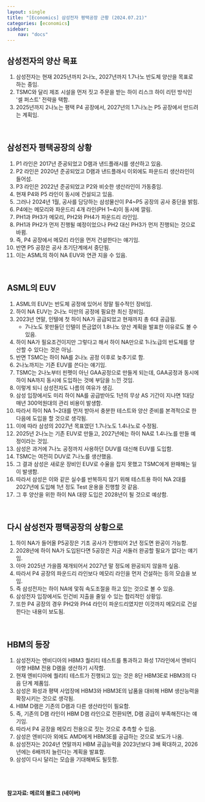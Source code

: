 ```yaml
---
layout: single
title: "[Economics] 삼성전자 평택공장 근황 (2024.07.21)"
categories: [economics]
sidebar:
    nav: "docs"
---
```


## 삼성전자의 양산 목표
1. 삼성전자는 현재 2025년까지 2나노, 2027년까지 1.7나노 반도체 양산을 목표로 하는 중임.
1. TSMC와 달리 제조 시설을 먼저 짓고 주문을 받는 하이 리스크 하이 리턴 방식인 '셀 퍼스트' 전략을 택함.
1. 2025년까지 2나노는 평택 P4 공장에서, 2027년의 1.7나노는 P5 공장에서 만드려는 계획임.

<br/>

## 삼성전자 평택공장의 상황
1. P1 라인은 2017년 준공되었고 D램과 낸드플래시를 생산하고 있음.
1. P2 라인은 2020년 준공되었고 D램과 낸드플래시 이외에도 파운드리 생산라인이 들어섬.
1. P3 라인은 2022년 준공되었고 P2와 비슷한 생산라인이 가동중임.
1. 현재 P4와 P5 라인이 동시에 건설되고 있음.
1. 그러나 2024년 1월, 공사를 담당하는 삼성물산이 P4~P5 공장의 공사 중단을 밝힘.
1. P4에는 메모리와 파운드리 4개 라인(PH 1~4)이 동시에 깔림.
1. PH1과 PH3가 메모리, PH2와 PH4가 파운드리 라인임.
1. PH1과 PH2가 먼저 진행될 예정이었으나 PH2 대신 PH3가 먼저 진행되는 것으로 바뀜.
1. 즉, P4 공장에서 메모리 라인을 먼저 건설한다는 얘기임.
1. 반면 P5 공장은 공사 초기단계에서 중단됨.
1. 이는 ASML의 하이 NA EUV와 연관 지을 수 있음.

 <br/>

## ASML의 EUV
1. ASML의 EUV는 반도체 공정에 있어서 정말 필수적인 장비임.
1. 하이 NA EUV는 2나노 미만의 공정에 필요한 최신 장비임.
1. 2023년 연말, 인텔에 첫 하이 NA가 공급되었고 현재까지 총 6대 공급됨.
    - 7나노도 못만들던 인텔이 뜬금없이 1.8나노 양산 계획을 발표한 이유로도 볼 수 있음.
1. 하이 NA가 필요조건이지만 그렇다고 해서 하이 NA만으로 1나노급의 반도체를 양산할 수 있다는 것은 아님.
1. 반면 TSMC는 하이 NA를 2나노 공정 이후로 늦추기로 함.
1. 2나노까지는 기존 EUV를 쓴다는 얘기임.
1. TSMC는 2나노부터 핀펫이 아닌 GAA공정으로 만들게 되는데, GAA공정과 동시에 하이 NA까지 동시에 도입하는 것에 부담을 느낀 것임.
1. 이렇게 되니 삼성전자도 나름의 여유가 생김.
1. 삼성 입장에서도 미리 하이 NA를 공급받아도 1년의 무상 AS 기간이 지나면 1대당 매년 300억원대의 관리 비용이 발생함.
1. 따라서 하이 NA 1~2대를 먼저 받아서 충분한 테스트와 양산 준비를 본격적으로 한 다음에 도입을 할 것으로 생각됨.
1. 이에 따라 삼성의 2027년 목표였던 1.7나노도 1.4나노로 수정됨.
1. 2025년 2나노는 기존 EUV로 만들고, 2027년에는 하이 NA로 1.4나노를 만들 예정이라는 것임.
1. 삼성은 과거에 7나노 공정까지 사용하던 DUV를 대신해 EUV를 도입함.
1. TSMC는 여전히 DUV로 7나노를 생산했음.
1. 그 결과 삼성은 새로운 장비인 EUV로 수율을 잡지 못했고 TSMC에게 완패해는 일이 발생함.
1. 따라서 삼성은 이와 같은 실수를 반복하지 않기 위해 테스트용 하이 NA 2대를 2027년에 도입해 1년 정도 Test 운용을 진행할 것 같음.
1. 그 후 양산을 위한 하이 NA 대량 도입은 2028년이 될 것으로 예상함.
 
 <br/>

## 다시 삼성전자 평택공장의 상황으로
1. 하이 NA가 들어올 P5공장은 기초 공사가 진행되어 2년 정도면 완공이 가능함.
1. 2028년에 하이 NA가 도입된다면 5공장은 지금 서둘러 완공할 필요가 없다는 얘기임.
1. 아마 2025년 가을쯤 재개되어서 2027년 말 정도에 완공되지 않을까 싶음.
1. 따라서 P4 공장의 파운드리 라인보다 메모리 라인을 먼저 건설하는 등의 모습을 보임.
1. 즉 삼성전자는 하이 NA에 맟줘 속도조절을 하고 있는 것으로 볼 수 있음.
1. 삼성전자 입장에서도 인건비 지출을 줄일 수 있는 합리적인 상황임.
1. 또한 P4 공장의 경우 PH2와 PH4 라인이 파운드리였지만 이것까지 메모리로 건설한다는 내용이 보도됨.

<br/>

## HBM의 등장
1. 삼성전자는 엔비디아의 HBM3 퀄리티 테스트를 통과하고 화성 17라인에서 엔비디아향 HBM 전용 D램을 생산하기 시작함.
1. 현재 엔비디아에 퀄리티 테스트가 진행되고 있는 것은 8단 HBM3E로 HBM3의 다음 단계 제품임.
1. 삼성은 화성과 평택 사업장에 HBM3와 HBM3E의 납품을 대비해 HBM 생산능력을 확장시키는 것으로 생각됨.
1. HBM D램은 기존의 D램과 다른 생산라인이 필요함.
1. 즉, 기존의 D램 라인이 HBM D램 라인으로 전환되면, D램 공급이 부족해진다는 얘기임.
1. 따라서 P4 공장을 메모리 전용으로 짓는 것으로 추측할 수 있음.
1. 삼성은 엔비디아 외에도 AMD에게 HBM3E를 공급하는 것으로 보도가 나옴.
1. 삼성전자는 2024년 연말까지 HBM 공급능력을 2023년보다 3배 확대하고, 2026년에는 6배까지 늘린다는 계획을 발표함.
1. 삼성이 다시 달리는 모습을 기대해봐도 될듯함.

<br/>
<br/>

#### 참고자료: 메르의 블로그 (네이버) 
